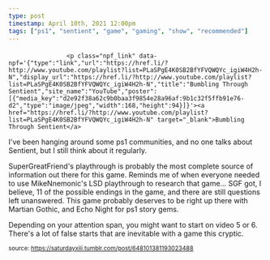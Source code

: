 ```yaml
---
type: post
timestamp: April 10th, 2021 12:00pm
tags: ["ps1", "sentient", "game", "gaming", "show", "recommended"]
---
```

####

                    <p class="npf_link" data-npf='{"type":"link","url":"https://href.li/?http://www.youtube.com/playlist?list=PLaSPgE4K0SB2BfYFVQWQYc_igiW4H2h-N","display_url":"https://href.li/?http://www.youtube.com/playlist?list=PLaSPgE4K0SB2BfYFVQWQYc_igiW4H2h-N","title":"Bumbling Through Sentient","site_name":"YouTube","poster":[{"media_key":"d2e92f38a62c9b0baa3f9854e28a96af:9b1c32f5ffb91e76-d2","type":"image/jpeg","width":168,"height":94}]}'><a href="https://href.li/?http://www.youtube.com/playlist?list=PLaSPgE4K0SB2BfYFVQWQYc_igiW4H2h-N" target="_blank">Bumbling Through Sentient</a>

I've been hanging around some ps1 communities, and no one talks about Sentient, but I still think about it regularly.  

SuperGreatFriend's playthrough is probably the most complete source of information out there for this game.  Reminds me of when everyone needed to use MikeNnemonic's LSD playthrough to research that game&hellip;  SGF got, I believe, 11 of the possible endings in the game, and there are still questions left unanswered.  This game probably deserves to be right up there with Martian Gothic, and Echo Night for ps1 story gems.  

Depending on your attention span, you might want to start on video 5 or 6.  There's a lot of false starts that are inevitable with a game this cryptic.

                
                
                
                
                
                
                                
<small>source: https://saturdayxiii.tumblr.com/post/648101381193023488</small>